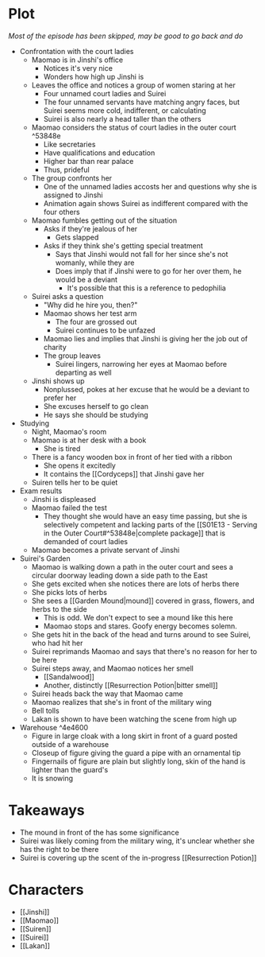 # Plot
*Most of the episode has been skipped, may be good to go back and do*
- Confrontation with the court ladies
	- Maomao is in Jinshi's office
		- Notices it's very nice
		- Wonders how high up Jinshi is
	- Leaves the office and notices a group of women staring at her
		- Four unnamed court ladies and Suirei
		- The four unnamed servants have matching angry faces, but Suirei seems more cold, indifferent, or calculating
		- Suirei is also nearly a head taller than the others
	- Maomao considers the status of court ladies in the outer court ^53848e
		- Like secretaries
		- Have qualifications and education
		- Higher bar than rear palace
		- Thus, prideful
	- The group confronts her
		- One of the unnamed ladies accosts her and questions why she is assigned to Jinshi
		- Animation again shows Suirei as indifferent compared with the four others
	- Maomao fumbles getting out of the situation
		- Asks if they're jealous of her
			- Gets slapped
		- Asks if they think she's getting special treatment
			- Says that Jinshi would not fall for her since she's not womanly, while they are
			- Does imply that if Jinshi were to go for her over them, he would be a deviant
				- It's possible that this is a reference to pedophilia
	- Suirei asks a question
		- "Why did he hire you, then?"
		- Maomao shows her test arm
			- The four are grossed out
			- Suirei continues to be unfazed
		- Maomao lies and implies that Jinshi is giving her the job out of charity
		- The group leaves
			- Suirei lingers, narrowing her eyes at Maomao before departing as well
	- Jinshi shows up
		- Nonplussed, pokes at her excuse that he would be a deviant to prefer her
		- She excuses herself to go clean
		- He says she should be studying
- Studying
	- Night, Maomao's room
	- Maomao is at her desk with a book
		- She is tired
	- There is a fancy wooden box in front of her tied with a ribbon
		- She opens it excitedly
		- It contains the [[Cordyceps]] that Jinshi gave her
	- Suiren tells her to be quiet
- Exam results
	- Jinshi is displeased
	- Maomao failed the test
		- They thought she would have an easy time passing, but she is selectively competent and lacking parts of the [[S01E13 - Serving in the Outer Court#^53848e|complete package]] that is demanded of court ladies
	- Maomao becomes a private servant of Jinshi
- Suirei's Garden
	- Maomao is walking down a path in the outer court and sees a circular doorway leading down a side path to the East
	- She gets excited when she notices there are lots of herbs there
	- She picks lots of herbs
	- She sees a [[Garden Mound|mound]] covered in grass, flowers, and herbs to the side
		- This is odd. We don't expect to see a mound like this here
		- Maomao stops and stares. Goofy energy becomes solemn.
	- She gets hit in the back of the head and turns around to see Suirei, who had hit her
	- Suirei reprimands Maomao and says that there's no reason for her to be here
	- Suirei steps away, and Maomao notices her smell
		- [[Sandalwood]]
		- Another, distinctly [[Resurrection Potion|bitter smell]]
	- Suirei heads back the way that Maomao came
	- Maomao realizes that she's in front of the military wing
	- Bell tolls
	- Lakan is shown to have been watching the scene from high up
- Warehouse ^4e4600
	- Figure in large cloak with a long skirt in front of a guard posted outside of a warehouse
	- Closeup of figure giving the guard a pipe with an ornamental tip
	- Fingernails of figure are plain but slightly long, skin of the hand is lighter than the guard's
	- It is snowing
# Takeaways
- The mound in front of the has some significance
- Suirei was likely coming from the military wing, it's unclear whether she has the right to be there
- Suirei is covering up the scent of the in-progress [[Resurrection Potion]]
# Characters
- [[Jinshi]]
- [[Maomao]]
- [[Suiren]]
- [[Suirei]]
- [[Lakan]]